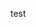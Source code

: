 













































































































test




